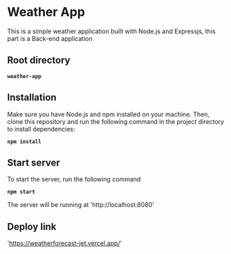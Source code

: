 # Weather App

This is a simple weather application built with Node.js and Expressjs, this part is a Back-end application

## Root directory

**`weather-app`**

## Installation

Make sure you have Node.js and npm installed on your machine. Then, clone this repository and run the following command in the project directory to install dependencies:

**`npm install`**

## Start server

To start the server, run the following command

**`npm start`**

The server will be running at 'http://localhost:8080'

## Deploy link

'https://weatherforecast-jet.vercel.app/'
